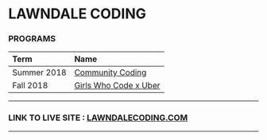 # LAWNDALE CODING

### PROGRAMS

|Term|Name|
|:---|:---|
|Summer 2018| [Community Coding](./cc-su2018)|
|Fall 2018| [Girls Who Code x Uber](./gwc-fa2018)|

***

### LINK TO LIVE SITE : [LAWNDALECODING.COM](https://lawndalecoding.com/)

***

